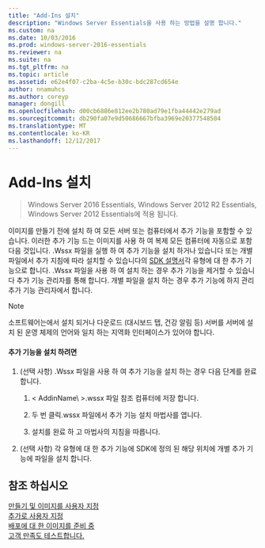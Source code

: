 ```yaml
---
title: "Add-Ins 설치"
description: "Windows Server Essentials을 사용 하는 방법을 설명 합니다."
ms.custom: na
ms.date: 10/03/2016
ms.prod: windows-server-2016-essentials
ms.reviewer: na
ms.suite: na
ms.tgt_pltfrm: na
ms.topic: article
ms.assetid: e62e4f07-c2ba-4c5e-b30c-bdc287cd654e
author: nnamuhcs
ms.author: coreyp
manager: dongill
ms.openlocfilehash: d00cb6886e812ee2b780ad79e1fba44442e279ad
ms.sourcegitcommit: db290fa07e9d50686667bfba3969e20377548504
ms.translationtype: MT
ms.contentlocale: ko-KR
ms.lasthandoff: 12/12/2017
---
```

# <a name="install-add-ins"></a>Add-Ins 설치

>Windows Server 2016 Essentials, Windows Server 2012 R2 Essentials, Windows Server 2012 Essentials에 적용 됩니다.

이미지를 만들기 전에 설치 하 여 모든 서버 또는 컴퓨터에서 추가 기능을 포함할 수 있습니다. 이러한 추가 기능 드는 이미지를 사용 하 여 복제 모든 컴퓨터에 자동으로 포함 다음 것입니다. .Wssx 파일을 실행 하 여 추가 기능을 설치 하거나 있습니다 또는 개별 파일에서 추가 지침에 따라 설치할 수 있습니다의 [SDK 설명서](https://go.microsoft.com/fwlink/?LinkID=248648)각 유형에 대 한 추가 기능으로 합니다. .Wssx 파일을 사용 하 여 설치 하는 경우 추가 기능을 제거할 수 있습니다 추가 기능 관리자를 통해 합니다. 개별 파일을 설치 하는 경우 추가 기능에 하지 관리 추가 기능 관리자에서 합니다.  
  
> [!NOTE]
>  소프트웨어는에서 설치 되거나 다운로드 (대시보드 탭, 건강 알림 등) 서버를 서버에 설치 된 운영 체제의 언어와 일치 하는 지역화 인터페이스가 있어야 합니다.  
  
#### <a name="to-install-an-add-in"></a>추가 기능을 설치 하려면  
  
1.  (선택 사항) .Wssx 파일을 사용 하 여 추가 기능을 설치 하는 경우 다음 단계를 완료 합니다.  
  
    1.  < AddinName\ >.wssx 파일 참조 컴퓨터에 저장 합니다.  
  
    2.  두 번 클릭.wssx 파일에서 추가 기능 설치 마법사를 엽니다.  
  
    3.  설치를 완료 하 고 마법사의 지침을 따릅니다.  
  
2.  (선택 사항) 각 유형에 대 한 추가 기능에 SDK에 정의 된 해당 위치에 개별 추가 기능에 파일을 설치 합니다.  
  
## <a name="see-also"></a>참조 하십시오  
 [만들기 및 이미지를 사용자 지정](Creating-and-Customizing-the-Image.md)   
 [추가로 사용자 지정](Additional-Customizations.md)   
 [배포에 대 한 이미지를 준비 중](Preparing-the-Image-for-Deployment.md)   
 [고객 만족도 테스트합니다.](Testing-the-Customer-Experience.md)